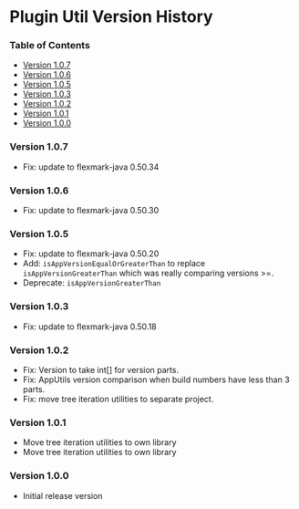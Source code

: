 # Plugin Util Version History

[TOC]: #

### Table of Contents
- [Version 1.0.7](#version-107)
- [Version 1.0.6](#version-106)
- [Version 1.0.5](#version-105)
- [Version 1.0.3](#version-103)
- [Version 1.0.2](#version-102)
- [Version 1.0.1](#version-101)
- [Version 1.0.0](#version-100)


### Version 1.0.7

* Fix: update to flexmark-java 0.50.34

### Version 1.0.6

* Fix: update to flexmark-java 0.50.30

### Version 1.0.5

* Fix: update to flexmark-java 0.50.20
* Add: `isAppVersionEqualOrGreaterThan` to replace `isAppVersionGreaterThan` which was really
  comparing versions >=.
* Deprecate: `isAppVersionGreaterThan`

### Version 1.0.3

* Fix: update to flexmark-java 0.50.18

### Version 1.0.2

* Fix: Version to take int[] for version parts.
* Fix: AppUtils version comparison when build numbers have less than 3 parts.
* Fix: move tree iteration utilities to separate project.

### Version 1.0.1

* Move tree iteration utilities to own library
* Move tree iteration utilities to own library

### Version 1.0.0

* Initial release version

